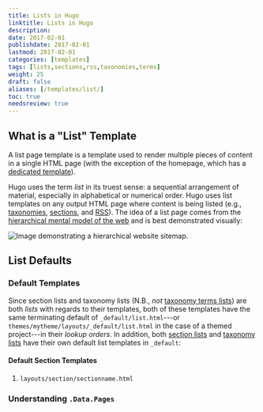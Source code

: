 ```yaml
---
title: Lists in Hugo
linktitle: Lists in Hugo
description:
date: 2017-02-01
publishdate: 2017-02-01
lastmod: 2017-02-01
categories: [templates]
tags: [lists,sections,rss,taxonomies,terms]
weight: 25
draft: false
aliases: [/templates/list/]
toc: true
needsreview: true
---
```


## What is a "List" Template

A list page template is a template used to render multiple pieces of content in a single HTML page (with the exception of the homepage, which has a [dedicated template][homepage]).

Hugo uses the term *list* in its truest sense: a sequential arrangement of material, especially in alphabetical or numerical order. Hugo uses list templates on any output HTML page where content is being listed (e.g., [taxonomies][], [sections][], and [RSS][]). The idea of a list page comes from the [hierarchical mental model of the web][mentalmodel] and is best demonstrated visually:

![Image demonstrating a hierarchical website sitemap.](/images/site-hierarchy.svg)

## List Defaults

### Default Templates

Since section lists and taxonomy lists (N.B., *not* [taxonomy terms lists][]) are both *lists* with regards to their templates, both of these templates have the same terminating default of `_default/list.html`---or `themes/mytheme/layouts/_default/list.html` in the case of a themed project---in their *lookup orders*. In addition, both [section lists][sections] and [taxonomy lists][taxonomies] have their own default list templates in `_default`:



#### Default Section Templates

1. `layouts/section/sectionname.html`

### Understanding `.Data.Pages`










[homepage]: /templates/homepage-template/
[mentalmodel]: http://webstyleguide.com/wsg3/3-information-architecture/3-site-structure.html
[RSS]: /templates/rss-templates/
[sections]: /templates/section-templates
[taxonomies]: /templates/taxonomy-templates/#taxonomy-list-templates/
[taxonomy terms lists]: /templates/#taxonomy-terms-templates/
